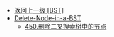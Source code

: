 - [返回上一级 [BST]](算法/BST/)
- [Delete-Node-in-a-BST](算法/BST/Delete-Node-in-a-BST/)
  - [450.删除二叉搜索树中的节点](算法/BST/Delete-Node-in-a-BST/450.删除二叉搜索树中的节点.md)

